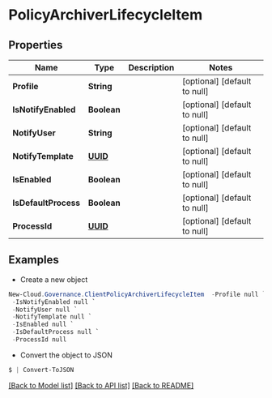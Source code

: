 # PolicyArchiverLifecycleItem
## Properties

Name | Type | Description | Notes
------------ | ------------- | ------------- | -------------
**Profile** | **String** |  | [optional] [default to null]
**IsNotifyEnabled** | **Boolean** |  | [optional] [default to null]
**NotifyUser** | **String** |  | [optional] [default to null]
**NotifyTemplate** | [**UUID**](UUID.md) |  | [optional] [default to null]
**IsEnabled** | **Boolean** |  | [optional] [default to null]
**IsDefaultProcess** | **Boolean** |  | [optional] [default to null]
**ProcessId** | [**UUID**](UUID.md) |  | [optional] [default to null]

## Examples

- Create a new object
```powershell
New-Cloud.Governance.ClientPolicyArchiverLifecycleItem  -Profile null `
 -IsNotifyEnabled null `
 -NotifyUser null `
 -NotifyTemplate null `
 -IsEnabled null `
 -IsDefaultProcess null `
 -ProcessId null
```

- Convert the object to JSON
```powershell
$ | Convert-ToJSON
```


[[Back to Model list]](../README.md#documentation-for-models) [[Back to API list]](../README.md#documentation-for-api-endpoints) [[Back to README]](../README.md)

